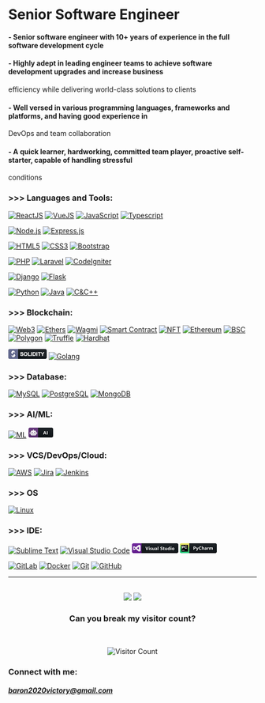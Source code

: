 # Senior Software Engineer

#### - Senior software engineer with 10+ years of experience in the full software development cycle

#### - Highly adept in leading engineer teams to achieve software development upgrades and increase business
efficiency while delivering world-class solutions to clients

#### - Well versed in various programming languages, frameworks and platforms, and having good experience in
DevOps and team collaboration

#### - A quick learner, hardworking, committed team player, proactive self-starter, capable of handling stressful
conditions

### >>> Languages and Tools:
[![ReactJS](https://img.shields.io/badge/-ReactJS-61DAFB?style=flat&logo=react&logoColor=white&link=https://github.com/baron102/)](https://github.com/baron102/) 
[![VueJS](https://img.shields.io/badge/-VueJS-green?style=flat&logo=vue.js&logoColor=white&link=https://github.com/baron102/)](https://github.com/baron102/) 
[![JavaScript](https://img.shields.io/badge/-JavaScript-black?style=flat&logo=javascript&link=https://github.com/baron102/)](https://github.com/baron102/)
[![Typescript](https://img.shields.io/badge/-Typescript-532819?style=flat&logo=Typescript&logoColor=white&link=https://github.com/baron102/)](https://github.com/baron102/) 

[![Node.js](https://img.shields.io/badge/-Node.js-285311?style=flat&logo=Node.js&logoColor=green&link=https://github.com/baron102/)](https://github.com/baron102/)
[![Express.js](https://img.shields.io/badge/-Express.js-138211?style=flat&logo=Express.js&logoColor=yellow&link=https://github.com/baron102/)](https://github.com/baron102/)

[![HTML5](https://img.shields.io/badge/-HTML5-E34F26?style=flat&logo=html5&logoColor=white&link=https://github.com/baron102/)](https://github.com/baron102/) 
[![CSS3](https://img.shields.io/badge/-CSS3-1572B6?style=flat&logo=css3&link=https://github.com/baron102/)](https://github.com/baron102/) 
[![Bootstrap](https://img.shields.io/badge/-Bootstrap-563D7C?style=flat&logo=bootstrap&link=https://github.com/baron102/)](https://github.com/baron102/)

[![PHP](https://img.shields.io/badge/-PHP-black?style=flat&logo=php&link=https://github.com/baron102/)](https://github.com/baron102/)
[![Laravel](https://img.shields.io/badge/-Laravel-black?style=flat&logo=Laravel&link=https://github.com/baron102/)](https://github.com/baron102/)
[![CodeIgniter](https://img.shields.io/badge/-CodeIgniter-black?style=flat&logo=CodeIgniter&link=https://github.com/baron102/)](https://github.com/baron102/)

[![Django](https://img.shields.io/badge/-Django-black?style=flat&logo=django)](https://github.com/baron102/)
[![Flask](https://img.shields.io/badge/-Flask-gray?style=flat&logo=flask)](https://github.com/baron102/)

[![Python](https://img.shields.io/badge/-Python-black?style=flat&logo=python&link=https://github.com/baron102/)](https://github.com/baron102/)
[![Java](https://img.shields.io/badge/-Java-black?style=flat&logo=java&link=https://github.com/baron102/)](https://github.com/baron102/)
[![C&C++](https://img.shields.io/badge/-C%20&%20C++-659ad2?style=flat&logo=c%2B%2B&logoColor=ffffff&link=https://github.com/baron102/)](https://github.com/baron102/)

### >>> Blockchain:
[![Web3](https://img.shields.io/badge/-Web3.js-61DAFB?style=flat&logo=web3&logoColor=white&link=https://github.com/baron102/)](https://github.com/baron102/) 
[![Ethers](https://img.shields.io/badge/-Ethers.js-534355?style=flat&logo=ethers&logoColor=white&link=https://github.com/baron102/)](https://github.com/baron102/) 
[![Wagmi](https://img.shields.io/badge/-Wagmi-973512?style=flat&logo=wagmi&logoColor=white&link=https://github.com/baron102/)](https://github.com/baron102/) 
[![Smart Contract](https://img.shields.io/badge/-SmartContract-136743?style=flat&logo=SmartContract&logoColor=white&link=https://github.com/baron102/)](https://github.com/baron102/) 
[![NFT](https://img.shields.io/badge/-NFT-582658?style=flat&logo=NFT&logoColor=white&link=https://github.com/baron102/)](https://github.com/baron102/) 
[![Ethereum](https://img.shields.io/badge/-Ethereum-989875?style=flat&logo=Ethereum&logoColor=white&link=https://github.com/baron102/)](https://github.com/baron102/) 
[![BSC](https://img.shields.io/badge/-BSC-352411?style=flat&logo=BSC&logoColor=white&link=https://github.com/baron102/)](https://github.com/baron102/) 
[![Polygon](https://img.shields.io/badge/-Polygon-786431?style=flat&logo=Polygon&logoColor=white&link=https://github.com/baron102/)](https://github.com/baron102/) 
[![Truffle](https://img.shields.io/badge/-Truffle-421323?style=flat&logo=Truffle&logoColor=white&link=https://github.com/baron102/)](https://github.com/baron102/) 
[![Hardhat](https://img.shields.io/badge/-Hardhat-321312?style=flat&logo=Hardhat&logoColor=white&link=https://github.com/baron102/)](https://github.com/baron102/) 

[![Solidity](https://github.com/baron102/baron102/blob/main/solidity.png)](https://github.com/baron102/)
[![Golang](https://img.shields.io/badge/-Golang-5127B6?style=flat&logo=go&link=https://github.com/baron102/)](https://github.com/baron102/) 

### >>> Database:
[![MySQL](https://img.shields.io/badge/-MySQL-black?style=flat&logo=mysql&link=https://github.com/baron102/)](https://github.com/baron102/)
[![PostgreSQL](https://img.shields.io/badge/-PostgreSQL-brown?style=flat&logo=postgresql&link=https://github.com/baron102/)](https://github.com/baron102/)
[![MongoDB](https://img.shields.io/badge/-MongoDB-yellow?style=flat&logo=mongodb&link=https://github.com/baron102/)](https://github.com/baron102/)

### >>> AI/ML:
[![ML](https://img.shields.io/badge/-Machine%20Learning-102230?style=flat)](https://github.com/baron102/)
[![AI](https://github.com/SvenCelin/SvenCelin/blob/master/Badges/ai.png)](https://github.com/baron102/)

### >>> VCS/DevOps/Cloud:
[![AWS](https://img.shields.io/badge/-AWS-323232?style=flat&logo=aws&logoColor=white&logoColor=0052CC)](https://github.com/baron102/)
[![Jira](https://img.shields.io/badge/-Jira-222222?style=flat&logo=jira-software&logoColor=white&logoColor=0052CC)](https://github.com/baron102/)
[![Jenkins](https://img.shields.io/badge/-Jenkins-424242?style=flat&logo=jenkins-software&logoColor=white&logoColor=0052CC)](https://github.com/baron102/)

### >>> OS
[![Linux](https://img.shields.io/badge/-Linux-222222?style=flat&logo=linux&logoColor=FCC624)](https://github.com/baron102/)

### >>> IDE:
[![Sublime Text](http://img.shields.io/badge/-Sublime%20Text-3C4858?style=flat&logo=sublime-text)](https://github.com/baron102/)
[![Visual Studio Code](https://img.shields.io/badge/-VSCode-444444?style=flat&logo=visual-studio-code&logoColor=007ACC)](https://github.com/baron102/)
[![Visual Studio](https://github.com/SvenCelin/SvenCelin/blob/master/Badges/visualstudio.png)](https://github.com/baron102/)
[![PyCharm](https://github.com/SvenCelin/SvenCelin/blob/master/Badges/pycharm.png)](https://github.com/baron102/)

[![GitLab](https://img.shields.io/badge/-GitLab-FCA121?style=flat&logo=gitlab&link=https://github.com/baron102/)](https://github.com/baron102/)
[![Docker](https://img.shields.io/badge/-Docker-black?style=flat&logo=docker&link=https://github.com/baron102/)](https://github.com/baron102/) 
[![Git](https://img.shields.io/badge/-Git-black?style=flat&logo=git&link=https://github.com/baron102/)](https://github.com/baron102/) 
[![GitHub](https://img.shields.io/badge/-GitHub-181717?style=flat&logo=github&link=https://github.com/baron102/)](https://github.com/baron102/)
<br />

---

<div align="center">

<br/>
<img height="150px" src="https://github-readme-stats.vercel.app/api/top-langs/?username=baron102&layout=compact&theme=dracula&private=true">
<img height="150px" src="https://github-readme-stats.vercel.app/api?username=baron102&show_icons=true&theme=dracula&count_private=true&private=true">
<br/>

### Can you break my visitor count?

<br />

![Visitor Count](https://profile-counter.glitch.me/Shing-Ho/count.svg)

</div>

### Connect with me:
##### baron2020victory@gmail.com

[github]: https://github.com/baron102/
[Email]: baron2020victory@gmail.com

<!---
baron102/baron102 is a ✨ special ✨ repository because its `README.md` (this file) appears on your GitHub profile.
You can click the Preview link to take a look at your changes.
--->
